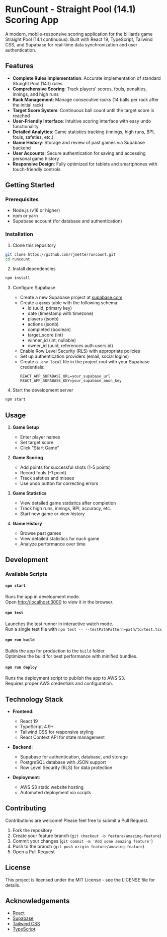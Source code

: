 # RunCount - Straight Pool (14.1) Scoring App

A modern, mobile-responsive scoring application for the billiards game Straight Pool (14.1 continuous). Built with React 19, TypeScript, Tailwind CSS, and Supabase for real-time data synchronization and user authentication.

## Features

- **Complete Rules Implementation**: Accurate implementation of standard Straight Pool (14.1) rules
- **Comprehensive Scoring**: Track players' scores, fouls, penalties, innings, and high runs
- **Rack Management**: Manage consecutive racks (14 balls per rack after the initial rack)
- **Target Score System**: Continuous ball count until the target score is reached
- **User-Friendly Interface**: Intuitive scoring interface with easy undo functionality
- **Detailed Analytics**: Game statistics tracking (innings, high runs, BPI, fouls, safeties, etc.)
- **Game History**: Storage and review of past games via Supabase backend
- **User Accounts**: Secure authentication for saving and accessing personal game history
- **Responsive Design**: Fully optimized for tablets and smartphones with touch-friendly controls

## Getting Started

### Prerequisites

- Node.js (v16 or higher)
- npm or yarn
- Supabase account (for database and authentication)

### Installation

1. Clone this repository
```bash
git clone https://github.com/rjmette/runcount.git
cd runcount
```

2. Install dependencies
```bash
npm install
```

3. Configure Supabase
   - Create a new Supabase project at [supabase.com](https://supabase.com)
   - Create a `games` table with the following schema:
     - id (uuid, primary key)
     - date (timestamp with timezone)
     - players (jsonb)
     - actions (jsonb)
     - completed (boolean)
     - target_score (int)
     - winner_id (int, nullable)
     - owner_id (uuid, references auth.users.id)
   - Enable Row Level Security (RLS) with appropriate policies
   - Set up authentication providers (email, social logins)
   - Create a `.env.local` file in the project root with your Supabase credentials:
     ```
     REACT_APP_SUPABASE_URL=your_supabase_url
     REACT_APP_SUPABASE_KEY=your_supabase_anon_key
     ```

4. Start the development server
```bash
npm start
```

## Usage

1. **Game Setup**
   - Enter player names
   - Set target score
   - Click "Start Game"

2. **Game Scoring**
   - Add points for successful shots (1-5 points)
   - Record fouls (-1 point)
   - Track safeties and misses
   - Use undo button for correcting errors

3. **Game Statistics**
   - View detailed game statistics after completion
   - Track high runs, innings, BPI, accuracy, etc.
   - Start new game or view history

4. **Game History**
   - Browse past games
   - View detailed statistics for each game
   - Analyze performance over time

## Development

### Available Scripts

#### `npm start`

Runs the app in development mode.\
Open [http://localhost:3000](http://localhost:3000) to view it in the browser.

#### `npm test`

Launches the test runner in interactive watch mode.\
Run a single test file with `npm test -- --testPathPattern=path/to/test.tsx`

#### `npm run build`

Builds the app for production to the `build` folder.\
Optimizes the build for best performance with minified bundles.

#### `npm run deploy`

Runs the deployment script to publish the app to AWS S3.\
Requires proper AWS credentials and configuration.

## Technology Stack

- **Frontend**: 
  - React 19
  - TypeScript 4.9+
  - Tailwind CSS for responsive styling
  - React Context API for state management

- **Backend**: 
  - Supabase for authentication, database, and storage
  - PostgreSQL database with JSON support
  - Row Level Security (RLS) for data protection

- **Deployment**:
  - AWS S3 static website hosting
  - Automated deployment via scripts

## Contributing

Contributions are welcome! Please feel free to submit a Pull Request.

1. Fork the repository
2. Create your feature branch (`git checkout -b feature/amazing-feature`)
3. Commit your changes (`git commit -m 'Add some amazing feature'`)
4. Push to the branch (`git push origin feature/amazing-feature`)
5. Open a Pull Request

## License

This project is licensed under the MIT License - see the LICENSE file for details.

## Acknowledgements

- [React](https://reactjs.org/)
- [Supabase](https://supabase.com/)
- [Tailwind CSS](https://tailwindcss.com/)
- [TypeScript](https://www.typescriptlang.org/)